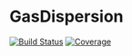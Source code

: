 # GasDispersion

[![Build Status](https://github.com/aefarrell/GasDispersion.jl/workflows/CI/badge.svg)](https://github.com/aefarrell/GasDispersion.jl/actions)
[![Coverage](https://codecov.io/gh/aefarrell/GasDispersion.jl/branch/master/graph/badge.svg)](https://codecov.io/gh/aefarrell/GasDispersion.jl)
